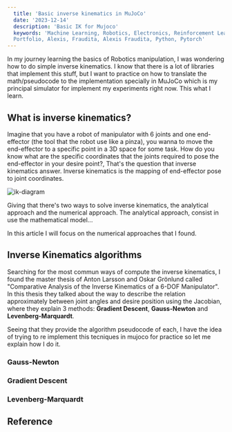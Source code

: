 ```yaml
---
  title: 'Basic inverse kinematics in MuJoCo'
  date: '2023-12-14'
  description: 'Basic IK for Mujoco'
  keywords: 'Machine Learning, Robotics, Electronics, Reinforcement Learning, Blog, 
  Portfolio, Alexis, Fraudita, Alexis Fraudita, Python, Pytorch'
---
```


In my journey learning the basics of Robotics manipulation, I was wondering how
to do simple inverse kinematics. I know that there is a lot of libraries that
implement this stuff, but I want to practice on how to translate the math/pseudocode 
to the implementation specially in MuJoCo which is my principal simulator for 
implement my experiments right now. This what I learn.

## What is inverse kinematics?

Imagine that you have a robot of manipulator with 6 joints and one end-effector 
(the tool that the robot use like a pinza), you wanna to move the end-effector
to a specific point in a 3D space for some task. How do you know what are the 
specific coordinates that the joints required to pose the end-effector in your desire point?,
That's the question that inverse kinematics answer. Inverse kinematics is the mapping
of end-effector pose to joint coordinates.

![ik-diagram](/images/ik-diagram.svg)

Giving that there's two ways to solve inverse kinematics, the analytical 
approach and the numerical approach. The analytical approach, consist in use the
mathematical model...


In this article I will focus on the numerical approaches that I found.

## Inverse Kinematics algorithms

Searching for the most commun ways of compute the inverse kinematics, I found the
master thesis of Anton Larsson and Oskar Grönlund called "Comparative Analysis of 
the Inverse Kinematics of a 6-DOF Manipulator". In this thesis they talked about
the way to describe the relation approximately between joint angles and desire 
position using the Jacobian, where they explain 3 methods: **Gradient Descent**, **Gauss-Newton**
and **Levenberg-Marquardt**.

Seeing that they provide the algorithm pseudocode of each, I have the idea of trying 
to re implement this tecniques in mujoco for practice so let me explain how I do it.


### Gauss-Newton 

### Gradient Descent

### Levenberg-Marquardt 



## Reference


